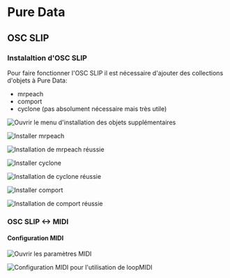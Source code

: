 # Pure Data

## OSC SLIP

### Instalaltion d'OSC SLIP

Pour faire fonctionner l'OSC SLIP il est nécessaire d'ajouter des collections d'objets à Pure Data:
* mrpeach
* comport
* cyclone (pas absolument nécessaire mais très utile)

![Ouvrir le menu d'installation des objets supplémentaires](./pd/pd_installer_objets_supplementaires.svg)

![Installer mrpeach](./pd/pd_installer_mrpeach.svg)

![Installation de mrpeach réussie](./pd/pd_installation_mrpeach_reussie.svg)

![Installer cyclone](./pd/pd_installation_cyclone.svg)

![Installation de cyclone réussie](./pd/pd_installation_cyclone_reussie.svg)

![Installer comport](./pd/pd_installation_comport.svg)

![Installation de comport réussie](./pd/pd_installation_comport_reussie.svg)

### OSC SLIP <-> MIDI

#### Configuration MIDI

![Ouvrir les paramètres MIDI](./pd/pd_ouvrir_parametres_midi.svg)

![Configuration MIDI pour l'utilisation de loopMIDI](./pd/pd_configurer_midi_loopmidi.svg)